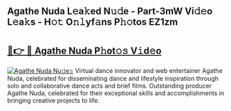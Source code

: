## Agathe Nuda L𝚎a𝚔ed N𝚞𝚍e - Part-3mW Vi𝚍𝚎o L𝚎a𝚔s - H𝚘𝚝 O𝚗𝚕yf𝚊ns P𝚑𝚘tos EZ1zm

# <h2><a href="http://kf5nxeq.oniu.top/?m=Agathe+Nuda">🔗👉 🔴 Agathe Nuda P𝚑ot𝚘𝚜 V𝚒d𝚎o</a></h2>

[![Agathe Nuda Nu𝚍e𝚜](https://i.imgur.com/0qMVB7G.gif)](http://kf5nxeq.oniu.top/?m=Agathe+Nuda)
Virtual dance innovator and web entertainer Agathe Nuda, celebrated for disseminating dance and lifestyle inspiration through solo and collaborative dance acts and brief films. Outstanding producer Agathe Nuda, celebrated for their exceptional skills and accomplishments in bringing creative projects to life.  
